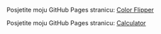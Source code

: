 Posjetite moju GitHub Pages stranicu: [Color Flipper](https://Marin112003.github.io/JavaScript-Projects/color-flipper)

Posjetite moju GitHub Pages stranicu: [Calculator](https://Marin112003.github.io/JavaScript-Projects/calculator)